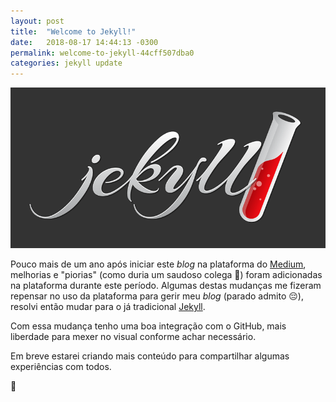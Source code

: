 ```yaml
---
layout: post
title:  "Welcome to Jekyll!"
date:   2018-08-17 14:44:13 -0300
permalink: welcome-to-jekyll-44cff507dba0
categories: jekyll update
---
```


![Welcome to Jekyll!](/uploads/0*N8RG95bKJnnF-wpL.png)

Pouco mais de um ano após iniciar este _blog_ na plataforma do [Medium](https://medium.com/), melhorias e "piorias" (como duria um saudoso colega 🤣) foram adicionadas na plataforma durante este período. Algumas destas mudanças me fizeram repensar no uso da plataforma para gerir meu _blog_ (parado admito 😔), resolvi então mudar para o já tradicional [Jekyll](https://jekyllrb.com/).

Com essa mudança tenho uma boa integração com o GitHub, mais liberdade para mexer no visual conforme achar necessário.

Em breve estarei criando mais conteúdo para compartilhar algumas experiências com todos.

👋
